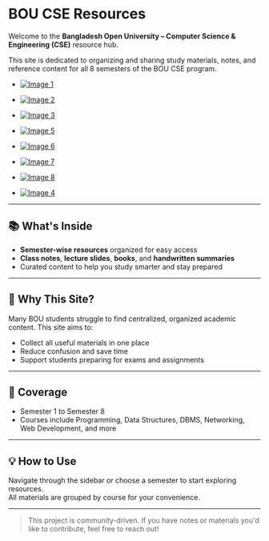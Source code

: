 # BOU CSE Resources

Welcome to the **Bangladesh Open University – Computer Science & Engineering (CSE)** resource hub.

This site is dedicated to organizing and sharing study materials, notes, and reference content for all 8 semesters of the BOU CSE program.

<div class="grid cards" markdown>

- [![Image 1](docs/assets/folder-images/0.png)](https://example.com/1)

- [![Image 2](docs/assets/folder-images/01.png)](https://example.com/2)

- [![Image 3](docs/assets/folder-images/1.png)](https://example.com/3)

- [![Image 5](docs/assets/folder-images/2.png)](https://example.com/5)

- [![Image 6](docs/assets/folder-images/3.png)](https://example.com/6)

- [![Image 7](docs/assets/folder-images/4.png)](https://example.com/7)

- [![Image 8](docs/assets/folder-images/5.png)](https://example.com/8)
- [![Image 4](docs/assets/folder-images/6.png)](https://example.com/4)

</div>

---

## 📚 What's Inside

- **Semester-wise resources** organized for easy access
- **Class notes**, **lecture slides**, **books**, and **handwritten summaries**
- Curated content to help you study smarter and stay prepared

---

## 🎯 Why This Site?

Many BOU students struggle to find centralized, organized academic content. This site aims to:

- Collect all useful materials in one place
- Reduce confusion and save time
- Support students preparing for exams and assignments

---

## 📅 Coverage

- Semester 1 to Semester 8
- Courses include Programming, Data Structures, DBMS, Networking, Web Development, and more

---

## 💡 How to Use

Navigate through the sidebar or choose a semester to start exploring resources.  
All materials are grouped by course for your convenience.

---

> This project is community-driven. If you have notes or materials you'd like to contribute, feel free to reach out!

